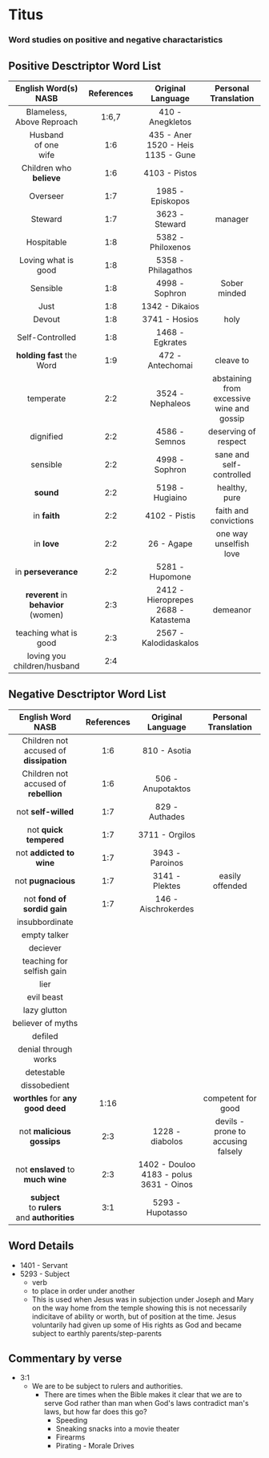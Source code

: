# Titus
### Word studies on positive and negative charactaristics

## Positive Desctriptor Word List
| English Word(s) NASB     | References    | Original Language | Personal Translation  |
| :-------------------: | :-----------: | :---------------: | :-----------:         |
| Blameless, <br> Above Reproach | 1:6,7           | 410 - Anegkletos  |                  |
| Husband <br> of one <br> wife   | 1:6           | 435 - Aner <br> 1520 - Heis <br> 1135 - Gune| |
| Children who __believe__  | 1:6       | 4103 - Pistos     |   |
| Overseer              | 1:7           | 1985 - Episkopos  |   |
| Steward               | 1:7           | 3623 - Steward    | manager  | 
| Hospitable            | 1:8           | 5382 - Philoxenos |   |
| Loving what is good   | 1:8           | 5358 -  Philagathos |     |
| Sensible              | 1:8           | 4998 - Sophron    | Sober minded |
| Just                  | 1:8           | 1342 - Dikaios    |   |
| Devout                | 1:8           | 3741 - Hosios     | holy |
| Self-Controlled       | 1:8           | 1468 - Egkrates   |   |
| __holding fast__ the Word | 1:9       | 472 - Antechomai  | cleave to |
| temperate             | 2:2           | 3524 - Nephaleos  | abstaining from excessive wine and gossip |
| dignified             | 2:2           | 4586 - Semnos     | deserving of respect |
| sensible              | 2:2           | 4998 - Sophron    | sane and self-controlled |
| __sound__             | 2:2           | 5198 - Hugiaino   | healthy, pure     |
| in __faith__          | 2:2           | 4102 - Pistis     | faith and convictions |
| in __love__           | 2:2           | 26 - Agape        | one way unselfish love |
| in __perseverance__   | 2:2           | 5281 - Hupomone   |   |
| __reverent__ in __behavior__ (women) | 2:3 | 2412 - Hieroprepes <br> 2688 - Katastema| <br> demeanor |
| teaching what is good | 2:3           | 2567 - Kalodidaskalos |   |
| loving you children/husband | 2:4     

 


## Negative Desctriptor Word List
| English Word NASB                       | References | Original Language  | Personal Translation |
| :-------------------:                   | :--------: | :----------------: | :-----------:|
| Children not accused of __dissipation__ | 1:6        | 810 - Asotia       |   |
| Children not accused of __rebellion__   | 1:6        | 506 - Anupotaktos  |   |
| not __self-willed__                     | 1:7        | 829 - Authades     |   |
| not __quick tempered__                  | 1:7        | 3711 - Orgilos     |   |
| not __addicted to wine__                | 1:7        | 3943 - Paroinos    |   |
| not __pugnacious__                      | 1:7        | 3141 - Plektes     | easily offended |
| not __fond of sordid gain__             | 1:7        | 146 - Aischrokerdes|   |
| insubbordinate
| empty talker
| deciever
| teaching for selfish gain
| lier
| evil beast
| lazy glutton
| believer of myths
| defiled
| denial through works
| detestable
| dissobedient
| __worthles__ for __any good deed__     | 1:16        |    | competent for good | 
| not __malicious gossips__ | 2:3       | 1228 - diabolos   | devils - prone to accusing falsely |
| not __enslaved__ to __much__ __wine__ | 2:3 | 1402 - Douloo <br> 4183 - polus <br> 3631 - Oinos | 
| __subject__ <br>to __rulers__ <br>and __authorities__ | 3:1 | 5293 - Hupotasso <br> 


## Word Details

* 1401 - Servant
* 5293 - Subject
    - verb
    - to place in order under another
    - This is used when Jesus was in subjection under Joseph and Mary on the way home from the temple showing this is not necessarily indicitave of ability or worth, but of position at the time. Jesus voluntarily had given up some of His rights as God and became subject to earthly parents/step-parents



## Commentary by verse

* 3:1
    * We are to be subject to rulers and authorities.
        * There are times when the Bible makes it clear that we are to serve God rather than man when God's laws contradict man's laws, but how far does this go?
            * Speeding
            * Sneaking snacks into a movie theater
            * Firearms
            * Pirating - Morale Drives